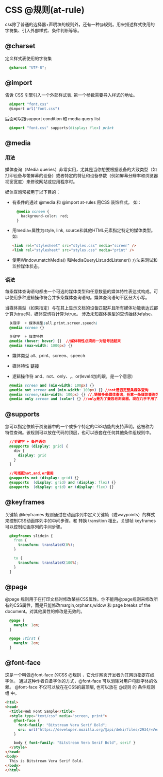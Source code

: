 # CSS @规则(at-rule)

css除了普通的选择器+声明块的规则外，还有一种@规则。用来描述样式使用的字符集、引入外部样式、条件判断等等。

## @charset

定义样式表使用的字符集

```css
  @charset "UTF-8";
```

## @import

告诉 CSS 引擎引入一个外部样式表. 第一个参数需要导入样式的地址。

  ```css
    @import "font.css"
    @import url("font.css")
  ```
  
后面可以跟support condition 和 media query list

  ```css
    @import "font.css" supports(display: flex) print
  ```

## @media

### 用法

媒体查询（Media queries）非常实用，尤其是当你想要根据设备的大致类型（如打印设备与带屏幕的设备）或者特定的特征和设备参数（例如屏幕分辨率和浏览器视窗宽度）来修改网站或应用程序时。

媒体查询常被用于以下目的：

* 有条件的通过 @media 和 @import at-rules 用CSS 装饰样式。 如：
  
  ```css
    @media screen {
      background-color: red;
    }
  ```
  
* 用media=属性为style, link, source和其他HTML元素指定特定的媒体类型。如:
  
  ```html
  <link rel="stylesheet" src="styles.css" media="screen" />
  <link rel="stylesheet" src="styles.css" media="print" />
  ```

* 使用Window.matchMedia() 和MediaQueryList.addListener() 方法来测试和监控媒体状态。

### 语法

每条媒体查询语句都由一个可选的媒体类型和任意数量的媒体特性表达式构成。可以使用多种逻辑操作符合并多条媒体查询语句。媒体查询语句不区分大小写。

当媒体类型（如果指定）与在其上显示文档的设备匹配并且所有媒体功能表达式都计算为true时，媒体查询将计算为true。 涉及未知媒体类型的查询始终为false。

```css
  关键字  + 媒体类型(all,print,screen,speech)  
  @media screen {}

  关键字  + 媒体特性
  @media (hover: hover) {}  //媒体特性必须用一对括号括起来
  @media (max-width: 1000px) {}
```

* 媒体类型 all、print、screen、speech
  
* 媒体特性 [链接](https://developer.mozilla.org/zh-CN/docs/Web/CSS/Media_Queries/Using_media_queries#media_features)

* 逻辑操作符 and、not、only、,、or(level4加的跟，是一个意思)

```css
  @media screen and (min-width: 100px) {}
  @media not screen and (min-width: 100px) {} //not是否定整条媒体查询
  @media screen,(min-width: 100px) {} //,链接多条媒体查询，任意一条媒体查询为true，则样式会被应用
  @media only screen and (color) {} //only是为了兼容老浏览器，现在几乎不用了。
```

## @supports

  您可以指定依赖于浏览器中的一个或多个特定的CSS功能的支持声明。这被称为特性查询。该规则可以放在代码的顶层，也可以嵌套在任何其他条件组规则中。

```css
  //关键字 + 条件语句
  @supports (display: grid) {
    div {
      display: grid
    }
  }
  
  //可搭配not,and,or使用
  @supports not (display: grid) {}
  @supports  (display: grid) and (display: flex) {}
  @supports  (display: grid) or (display: flex) {}
```

## @keyframes

关键帧 @keyframes  规则通过在动画序列中定义关键帧（或waypoints）的样式来控制CSS动画序列中的中间步骤。和 转换 transition 相比，关键帧 keyframes 可以控制动画序列的中间步骤。

```css
  @keyframes slidein {
    from {
      transform: translateX(0%); 
    }

    to {
      transform: translateX(100%);
    }
  }
```

## @page

@page 规则用于在打印文档时修改某些CSS属性。你不能用@page规则来修改所有的CSS属性，而是只能修改margin,orphans,widow 和 page breaks of the document。对其他属性的修改是无效的。

```css
  @page {
    margin: 1cm;
  }

  @page :first {
    margin: 2cm;
  }
```

## @font-face

这是一个叫做@font-face 的CSS @规则 ，它允许网页开发者为其网页指定在线字体。 通过这种作者自备字体的方式，@font-face 可以消除对用户电脑字体的依赖。 @font-face 不仅可以放在在CSS的最顶层, 也可以放在 @规则 的 条件规则组 中。

```html
<html>
<head>
  <title>Web Font Sample</title>
  <style type="text/css" media="screen, print">
    @font-face {
      font-family: "Bitstream Vera Serif Bold";
      src: url("https://developer.mozilla.org/@api/deki/files/2934/=VeraSeBd.ttf");
    }

    body { font-family: "Bitstream Vera Serif Bold", serif }
  </style>
</head>
<body>
  This is Bitstream Vera Serif Bold.
</body>
</html>
```
